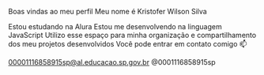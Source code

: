 Boas vindas ao meu perfil 
Meu nome é Kristofer Wilson Silva

Estou estudando na Alura
Estou me desenvolvendo na linguagem JavaScript
Utilizo esse espaço para minha organização e compartilhamento dos meu projetos desenvolvidos
Você pode entrar em contato comigo 📫

00001116858915sp@al.educacao.sp.gov.br
@0001116858915sp
